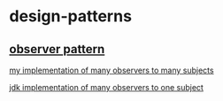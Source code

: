 # design-patterns

## [observer pattern](https://blog.csdn.net/codingtu/article/details/89392812)
[my implementation of many observers to many subjects](https://github.com/zhuzhenke/design-patterns/tree/master/observer/src/main/java/com/design/pattern/observer/me)

[jdk implementation of many observers to one subject](https://github.com/zhuzhenke/design-patterns/tree/master/observer/src/main/java/com/design/pattern/observer/jdk)

